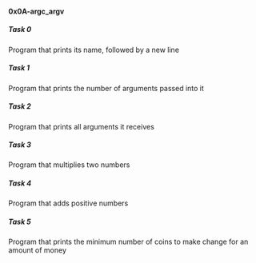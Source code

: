 <h4>0x0A-argc_argv</h4>

<h5>Task 0</h5>
Program that prints its name, followed by a new line    
<h5>Task 1</h5>
Program that prints the number of arguments passed into it    
<h5>Task 2</h5>
Program that prints all arguments it receives    
<h5>Task 3</h5>
Program that multiplies two numbers     
<h5>Task 4</h5>
Program that adds positive numbers     
<h5>Task 5</h5>
Program that prints the minimum number of coins to make change for an amount of money    
